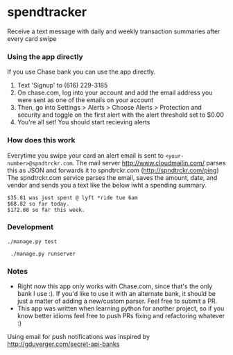 # spendtracker
Receive a text message with daily and weekly transaction summaries after every card swipe 


### Using the app directly
If you use Chase bank you can use the app directly.
1. Text 'Signup' to (616) 229-3185‬
2. On chase.com, log into your account and add the email address you were sent as one of the emails on your account
3. Then, go into Settings > Alerts > Choose Alerts > Protection and security and toggle on the first alert with the alert threshold set to $0.00
4. You're all set! You should start recieving alerts 


### How does this work
Everytime you swipe your card an alert email is sent to `<your-number>@spndtrckr.com`. The mail server http://www.cloudmailin.com/ parses this as JSON and forwards it to spndtrckr.com (http://spndtrckr.com/ping)
The spndtrckr.com service parses the email, saves the amount, date, and vendor and sends you a text like the below iwht a spending summary. 

```
$35.81 was just spent @ lyft *ride tue 6am
$68.82 so far today.
$172.88 so far this week.
```

### Development
```
./manage.py test
```

```
 ./manage.py runserver
```

### Notes 
* Right now this app only works with Chase.com, since that's the only bank I use :). If you'd like to use it with an alternate bank, it should be just a matter of adding a new/custom parser. Feel free to submit a PR. 
* This app was written when learning python for another project, so if you know better idioms feel free to push PRs fixing and refactoring whatever :)


Using email for push notifications was inspired by http://gduverger.com/secret-api-banks
